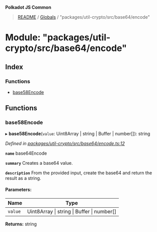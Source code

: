 **Polkadot JS Common**

> [README](../README.md) / [Globals](../globals.md) / "packages/util-crypto/src/base64/encode"

# Module: "packages/util-crypto/src/base64/encode"

## Index

### Functions

* [base58Encode](_packages_util_crypto_src_base64_encode_.md#base58encode)

## Functions

### base58Encode

▸ **base58Encode**(`value`: Uint8Array \| string \| Buffer \| number[]): string

*Defined in [packages/util-crypto/src/base64/encode.ts:12](https://github.com/polkadot-js/common/blob/bd1735ca/packages/util-crypto/src/base64/encode.ts#L12)*

**`name`** base64Encode

**`summary`** Creates a base64 value.

**`description`** 
From the provided input, create the base64 and return the result as a string.

#### Parameters:

Name | Type |
------ | ------ |
`value` | Uint8Array \| string \| Buffer \| number[] |

**Returns:** string
